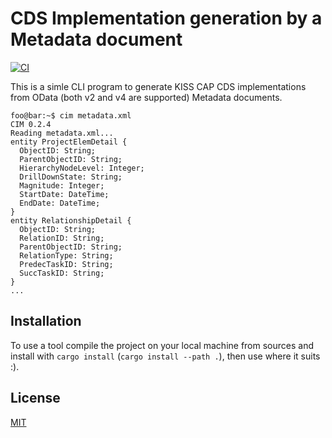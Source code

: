 # **C**DS **I**mplementation generation by a **M**etadata document

[![CI](https://github.com/zkud/cim/actions/workflows/ci.yml/badge.svg)](https://github.com/zkud/cim/actions/workflows/ci.yml)

This is a simle CLI program to generate KISS CAP CDS implementations from OData (both v2 and v4 are supported) Metadata documents.

```console
foo@bar:~$ cim metadata.xml
CIM 0.2.4
Reading metadata.xml...
entity ProjectElemDetail {
  ObjectID: String;
  ParentObjectID: String;
  HierarchyNodeLevel: Integer;
  DrillDownState: String;
  Magnitude: Integer;
  StartDate: DateTime;
  EndDate: DateTime;
}
entity RelationshipDetail {
  ObjectID: String;
  RelationID: String;
  ParentObjectID: String;
  RelationType: String;
  PredecTaskID: String;
  SuccTaskID: String;
}
...
```

## Installation

To use a tool compile the project on your local machine from sources and install with ```cargo install``` (```cargo install --path .```), then use where it suits :).

## License

[MIT](LICENSE)
